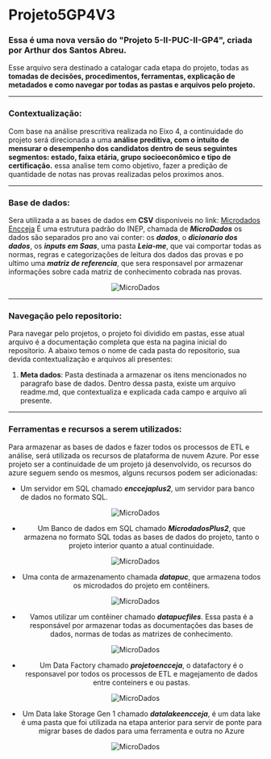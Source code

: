 # Projeto5GP4V3

### Essa é uma nova versão do "Projeto 5-II-PUC-II-GP4", criada por Arthur dos Santos Abreu.

Esse arquivo sera destinado a catalogar cada etapa do projeto, todas as **tomadas de decisões, procedimentos, ferramentas, explicação de metadados e como navegar por todas as pastas e arquivos pelo projeto.**

---

### Contextualização: 

Com base na análise prescritiva realizada no Eixo 4, a continuidade do projeto será direcionada a uma **análise preditiva, com o intuito de mensurar o desempenho dos candidatos dentro de seus seguintes segmentos: estado, faixa etária, grupo socioeconômico e tipo de certificação.** essa analise tem como objetivo, fazer a predição de quantidade de notas nas provas realizadas pelos proximos anos.

---

### Base de dados: 

Sera utilizada a as bases de dados em **CSV** disponiveis no link: [Microdados Encceja](https://www.gov.br/inep/pt-br/acesso-a-informacao/dados-abertos/microdados/encceja)
É uma estrutura padrão do INEP, chamada de ***MicroDados*** os dados são separados pro ano vai conter: os ***dados***, o ***dicionario dos dados***, os ***inputs em Saas***, uma pasta ***Leia-me***, que vai comportar todas as normas, regras e categorizações de leitura dos dados das provas e po ultimo uma ***matriz de referencia***, que sera responsavel por armazenar informações sobre cada matriz de conhecimento cobrada nas provas.

<div align="center">

![MicroDados](https://github.com/artabreupuc/Projeto5GP4V3/assets/141786256/012bb205-ce41-4630-892d-455109d49966)

</div>

---

### Navegação pelo repositorio:

Para navegar pelo projetos, o projeto foi dividido em pastas, esse atual arquivo é a documentação completa que esta na pagina inicial do repositorio. A abaixo temos o nome de cada pasta do repositorio, sua devida contextualização e arquivos ali presentes:

1. **Meta dados**: Pasta destinada a armazenar os itens mencionados no paragrafo base de dados. Dentro dessa pasta, existe um arquivo readme.md, que contextualiza e explicada cada campo e arquivo ali presente.

---

### Ferramentas e recursos a serem utilizados: 

Para armazenar as bases de dados e fazer todos os processos de ETL e análise, será utilizada os recursos de plataforma de nuvem Azure. Por esse projeto ser a continuidade de um projeto já desenvolvido, os recursos do azure seguem sendo os mesmos, alguns recursos podem ser adicionadas:

* Um servidor em SQL chamado ***enccejaplus2***, um servidor para banco de dados no formato SQL.
  
<div align="center">

![MicroDados](https://github.com/artabreupuc/Projeto5GP4V3/assets/141786256/dab8e83a-6228-431d-86fc-808f6b88d06d)

* Um Banco de dados em SQL chamado ***MicrodadosPlus2***, que armazena no formato SQL todas as bases de dados do projeto, tanto o projeto interior quanto a atual continuidade.

<div align="center">

![MicroDados](https://github.com/artabreupuc/Projeto5GP4V3/assets/141786256/b6ab1a17-f062-4fd2-a658-37b5633c9b57)

* Uma conta de armazenamento chamada ***datapuc***, que armazena todos os microdados do projeto em contêiners.

<div align="center">

![MicroDados](https://github.com/artabreupuc/Projeto5GP4V3/assets/141786256/fda26a41-290a-40d0-8747-251113f9ce6d)

  * Vamos utilizar um contêiner chamado ***datapucfiles***. Essa pasta é a responsável por armazenar todas as documentações das bases de dados, normas de todas as matrizes de conhecimento.

<div align="center">

![MicroDados](https://github.com/artabreupuc/Projeto5GP4V3/assets/141786256/8088e27d-7e59-49ba-b0e9-dffef8dcf8e5)

* Um Data Factory chamado ***projetoencceja***, o datafactory é o responsavel por todos os processos de ETL e magejamento de dados entre conteiners e ou pastas.

<div align="center">

![MicroDados](https://github.com/artabreupuc/Projeto5GP4V3/assets/141786256/623dbd8a-f1f0-4958-81b9-00775e15fbc2)

* Um Data lake Storage Gen 1 chamado ***datalakeencceja***, é um data lake é uma pasta que foi utilizada na etapa anterior para servir de ponte para migrar bases de dados para uma ferramenta e outra no Azure

<div align="center">

![MicroDados](https://github.com/artabreupuc/Projeto5GP4V3/assets/141786256/e29522c1-a67c-478b-9b4c-fb77f347cba6)
